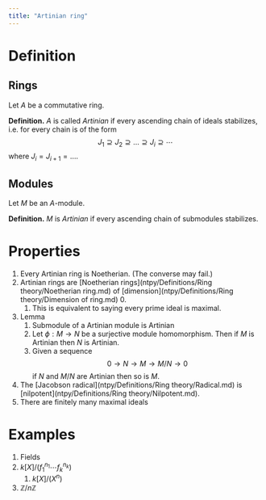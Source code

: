 ```yaml
---
title: "Artinian ring"
---
```


# Definition
## Rings
Let $A$ be a commutative ring.

**Definition.** $A$ is called *Artinian* if every ascending chain of ideals stabilizes, i.e. for every chain is of the form
$$
J_1\supseteq J_2\supseteq\dots\supseteq J_i\supseteq\cdots
$$
where $J_i=J_{i+1}=\dots$.

## Modules
Let $M$ be an $A$-module.

**Definition.** $M$ is *Artinian* if every ascending chain of submodules stabilizes.

# Properties
1. Every Artinian ring is Noetherian. (The converse may fail.)
2. Artinian rings are [Noetherian rings](ntpy/Definitions/Ring theory/Noetherian ring.md) of [dimension](ntpy/Definitions/Ring theory/Dimension of ring.md) 0. 
	1. This is equivalent to saying every prime ideal is maximal.
3. Lemma
	1. Submodule of a Artinian module is Artinian
	2. Let $\phi:M\to N$ be a surjective module homomorphism. Then if $M$ is Artinian then $N$ is Artinian.
	3.  Given a sequence $$0\to N\to M\to M/N\to 0$$ if $N$ and $M/N$ are Artinian then so is $M$.
4. The [Jacobson radical](ntpy/Definitions/Ring theory/Radical.md) is [nilpotent](ntpy/Definitions/Ring theory/Nilpotent.md).
5. There are finitely many maximal ideals

# Examples
1. Fields
2. $k[X]/(f_1^{n_1}\cdots f_k^{n_k})$
	1. $k[X]/(X^n)$
3. $\mathbb{Z}/n\mathbb{Z}$
